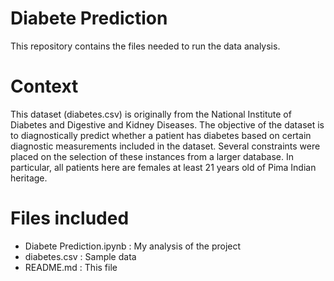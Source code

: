 # Diabete Prediction
This repository contains the files needed to run the data analysis.

# Context
This dataset (diabetes.csv) is originally from the National Institute of Diabetes and Digestive and Kidney Diseases. The objective of the dataset is to diagnostically predict whether a patient has diabetes based on certain diagnostic measurements included in the dataset. Several constraints were placed on the selection of these instances from a larger database. In particular, all patients here are females at least 21 years old of Pima Indian heritage.

# Files included
- Diabete Prediction.ipynb : My analysis of the project
- diabetes.csv : Sample data
- README.md : This file